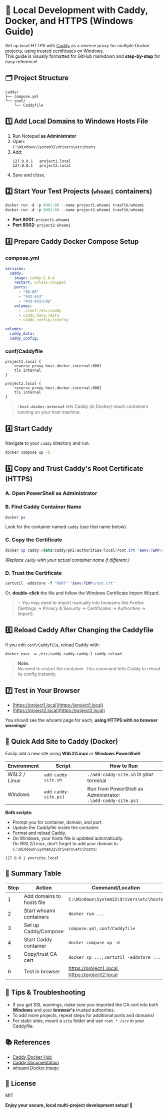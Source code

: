 # 🚀 Local Development with Caddy, Docker, and HTTPS (Windows Guide)

Set up local HTTPS with [Caddy](https://caddyserver.com/) as a reverse proxy for multiple Docker projects, using trusted certificates on Windows.  
This guide is visually formatted for GitHub markdown and **step-by-step** for easy reference!

## 🗂️ Project Structure

```
caddy/
├── compose.yml
└── conf/
    └── Caddyfile
```
## 1️⃣ Add Local Domains to Windows Hosts File

1. Run Notepad **as Administrator**  
2. Open:  
   `C:\Windows\System32\drivers\etc\hosts`
3. Add:
   ```
   127.0.0.1   project1.local
   127.0.0.1   project2.local
   ```
4. Save and close.

## 2️⃣ Start Your Test Projects (`whoami` containers)

```powershell
docker run -d -p 8001:80 --name project1-whoami traefik/whoami
docker run -d -p 8002:80 --name project2-whoami traefik/whoami
```
- **Port 8001:** `project1-whoami`
- **Port 8002:** `project2-whoami`

## 3️⃣ Prepare Caddy Docker Compose Setup

### **compose.yml**
```yaml
services:
  caddy:
    image: caddy:2.8.4
    restart: unless-stopped
    ports:
      - "80:80"
      - "443:443"
      - "443:443/udp"
    volumes:
      - ./conf:/etc/caddy
      - caddy_data:/data
      - caddy_config:/config

volumes:
  caddy_data:
  caddy_config:
```

### **conf/Caddyfile**
```caddyfile
project1.local {
    reverse_proxy host.docker.internal:8001
    tls internal
}

project2.local {
    reverse_proxy host.docker.internal:8002
    tls internal
}
```

> ℹ️ **`host.docker.internal`** lets Caddy (in Docker) reach containers running on your host machine.

## 4️⃣ Start Caddy

Navigate to your `caddy` directory and run:
```bash
docker compose up -d
```

## 5️⃣ Copy and Trust Caddy's Root Certificate (HTTPS)

### **A. Open PowerShell as Administrator**

### **B. Find Caddy Container Name**
```powershell
docker ps
```
Look for the container named `caddy` (use that name below).

### **C. Copy the Certificate**
```powershell
docker cp caddy:/data/caddy/pki/authorities/local/root.crt "$env:TEMP\root.crt"
```
*(Replace `caddy` with your actual container name if different.)*

### **D. Trust the Certificate**
```powershell
certutil -addstore -f "ROOT" "$env:TEMP\root.crt"
```
Or, **double-click** the file and follow the Windows Certificate Import Wizard.

> 💡 You may need to import manually into browsers like Firefox (Settings → Privacy & Security → Certificates → Authorities → Import).

## 6️⃣ Reload Caddy After Changing the Caddyfile

If you edit `conf/Caddyfile`, reload Caddy with:
```powershell
docker exec -w /etc/caddy caddy-caddy-1 caddy reload
```
> **Note:**  
No need to restart the container. This command tells Caddy to reload its config instantly.

## 7️⃣ Test in Your Browser

- [https://project1.local](https://project1.local)
- [https://project2.local](https://project2.local)

You should see the whoami page for each, **using HTTPS with no browser warnings**!

## 🚀 Quick Add Site to Caddy (Docker)

Easily add a new site using **WSL2/Linux** or **Windows PowerShell**:

| Environment    | Script                 | How to Run                                                |
|----------------|------------------------|-----------------------------------------------------------|
| WSL2 / Linux   | `add-caddy-site.sh`    | `./add-caddy-site.sh` in your terminal                    |
| Windows        | `add-caddy-site.ps1`   | Run from PowerShell as Administrator:<br>`.\add-caddy-site.ps1` |

**Both scripts:**
- Prompt you for container, domain, and port.
- Update the Caddyfile inside the container.
- Format and reload Caddy.
- On Windows, your hosts file is updated automatically.<br>
  On WSL2/Linux, don’t forget to add your domain to `C:\Windows\System32\drivers\etc\hosts`:

```plaintext
127.0.0.1 yoursite.local
```

## 📝 Summary Table

| Step | Action                    | Command/Location                                          |
|------|---------------------------|-----------------------------------------------------------|
| 1    | Add domains to hosts file | `C:\Windows\System32\drivers\etc\hosts`                  |
| 2    | Start whoami containers   | `docker run ...`                                          |
| 3    | Set up Caddy/Compose      | `compose.yml`, `conf/Caddyfile`                           |
| 4    | Start Caddy container     | `docker compose up -d`                                    |
| 5    | Copy/trust CA cert        | `docker cp ...`, `certutil -addstore ...`                 |
| 6    | Test in browser           | https://project1.local, https://project2.local            |

## 🎯 Tips & Troubleshooting

- If you get SSL warnings, make sure you imported the CA cert into both **Windows** and your **browser's** trusted authorities.
- To add more projects, repeat steps for additional ports and domains!
- For static sites, mount a `site` folder and use `root * /srv` in your Caddyfile.

## 📚 References

- [Caddy Docker Hub](https://hub.docker.com/_/caddy)
- [Caddy Documentation](https://caddyserver.com/docs/)
- [whoami Docker Image](https://hub.docker.com/r/traefik/whoami)

## 📝 License

MIT

**Enjoy your secure, local multi-project development setup! 🚦**
